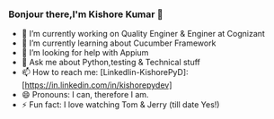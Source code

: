 ### Bonjour there,I'm Kishore Kumar 👋


- 🔭 I’m currently working on Quality Enginer & Enginer at Cognizant
- 🌱 I’m currently learning about Cucumber Framework
- 🤔 I’m looking for help with Appium 
- 💬 Ask me about Python,testing & Technical stuff
- 📫 How to reach me: [Linkedlin-KishorePyD]: [https://in.linkedin.com/in/kishorepydev]
- 😄 Pronouns: I can, therefore I am.
- ⚡ Fun fact: I love watching Tom & Jerry (till date Yes!)

